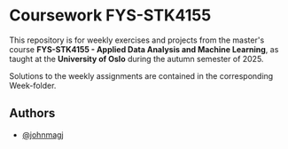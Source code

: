 # Coursework FYS-STK4155

This repository is for weekly exercises and projects from the master's course **FYS-STK4155 - Applied Data Analysis and Machine Learning**, as taught at the **University of Oslo** during the autumn semester of 2025.

Solutions to the weekly assignments are contained in the corresponding Week-folder.

## Authors

- [@johnmagj](https://github.com/johnmagj)
